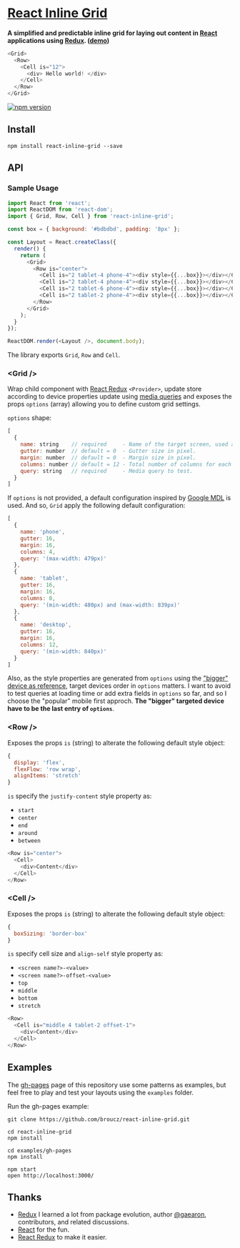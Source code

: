 # [React Inline Grid](http://broucz.github.io/react-inline-grid)

**A simplified and predictable inline grid for laying out content in [React](https://facebook.github.io/react/) applications using [Redux](https://github.com/rackt/redux). ([demo](http://broucz.github.io/react-inline-grid))**

```js
<Grid>
  <Row>
    <Cell is="12">
      <div> Hello world! </div>
    </Cell>
  </Row>
</Grid>
```

[![npm version](https://img.shields.io/npm/v/react-inline-grid.svg?style=flat-square)](https://www.npmjs.com/package/react-inline-grid)

## Install
`npm install react-inline-grid --save`

## API

### Sample Usage

```js
import React from 'react';
import ReactDOM from 'react-dom';
import { Grid, Row, Cell } from 'react-inline-grid';

const box = { background: '#bdbdbd', padding: '8px' };

const Layout = React.createClass({
  render() {
    return (
      <Grid>
        <Row is="center">
          <Cell is="2 tablet-4 phone-4"><div style={{...box}}></div></Cell>
          <Cell is="2 tablet-4 phone-4"><div style={{...box}}></div></Cell>
          <Cell is="2 tablet-6 phone-4"><div style={{...box}}></div></Cell>
          <Cell is="2 tablet-2 phone-4"><div style={{...box}}></div></Cell>
        </Row>
      </Grid>
    );
  }
});

ReactDOM.render(<Layout />, document.body);
```
The library exports `Grid`, `Row` and `Cell`.

### &lt;Grid />
Wrap child component with [React Redux](https://github.com/rackt/react-redux#provider-store) `<Provider>`, update store according to device properties update using [media queries](https://developer.mozilla.org/en-US/docs/Web/Guide/CSS/Media_queries) and exposes the props `options` (array) allowing you to define custom grid settings.

`options` shape:

```js
[
  {
    name: string    // required     - Name of the target screen, used as key word ex: <name>-12.
    gutter: number  // default = 0  - Gutter size in pixel.
    margin: number  // default = 0  - Margin size in pixel.
    columns: number // default = 12 - Total number of columns for each row.
    query: string   // required     - Media query to test.
  }
]
```

If `options` is not provided, a default configuration inspired by [Google MDL](http://www.getmdl.io/components/index.html#layout-section/grid) is used. And so, `Grid` apply the following default configuration:

```js
[
  {
    name: 'phone',
    gutter: 16,
    margin: 16,
    columns: 4,
    query: '(max-width: 479px)'
  },
  {
    name: 'tablet',
    gutter: 16,
    margin: 16,
    columns: 8,
    query: '(min-width: 480px) and (max-width: 839px)'
  },
  {
    name: 'desktop',
    gutter: 16,
    margin: 16,
    columns: 12,
    query: '(min-width: 840px)'
  }
]
```

Also, as the style properties are generated from `options` using the  ["bigger" device as reference](https://github.com/broucz/react-inline-grid/blob/master/src/utils/hydrateReference.js#L12), target devices order in `options` matters.
I want to avoid to test queries at loading time or add extra fields in `options` so far, and so I choose the "popular" mobile first approch. **The "bigger" targeted device have to be the last entry of `options`**.

### &lt;Row />

Exposes the props `is` (string) to alterate the following default style object:

```js
{
  display: 'flex',
  flexFlow: 'row wrap',
  alignItems: 'stretch'
}
```
`is` specify the `justify-content` style property as:
- `start`
- `center`
- `end`
- `around`
- `between`

```js
<Row is="center">
  <Cell>
    <div>Content</div>
  </Cell>
</Row>
```

### &lt;Cell />

Exposes the props `is` (string) to alterate the following default style object:

```js
{
  boxSizing: 'border-box'
}
```
`is` specify cell size and `align-self` style property as:
- `<screen name?>-<value>`
- `<screen name?>-offset-<value>`
- `top`
- `middle`
- `bottom`
- `stretch`

```js
<Row>
  <Cell is="middle 4 tablet-2 offset-1">
    <div>Content</div>
  </Cell>
</Row>
```

## Examples

The [gh-pages](http://broucz.github.io/react-inline-grid/) page of this repository use some patterns as examples, but feel free to play and test your layouts using the `examples` folder.

Run the gh-pages example:

```
git clone https://github.com/broucz/react-inline-grid.git

cd react-inline-grid
npm install

cd examples/gh-pages
npm install

npm start
open http://localhost:3000/
```

## Thanks

* [Redux](https://github.com/rackt/redux) I learned a lot from package evolution, author [@gaearon](https://github.com/gaearon), contributors, and related discussions.
* [React](https://facebook.github.io/react) for the fun.
* [React Redux](https://github.com/rackt/react-redux) to make it easier.
